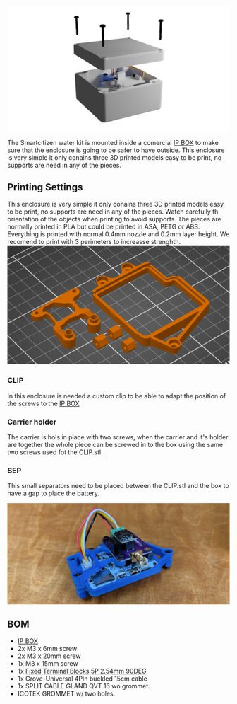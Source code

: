 ![](SCK_T2_00.png)

The Smartcitizen water kit is mounted inside a comercial [IP BOX](https://es.rs-online.com/web/p/cajas-de-uso-general/2663546) to make sure that the enclosure is going to be safer to have outside. This enclosure is very simple it only conains three 3D printed models easy to be print, no supports are need in any of the pieces.

## Printing Settings

This enclosure is very simple it only conains three 3D printed models easy to be print, no supports are need in any of the pieces. Watch carefully th orientation of the objects when printing to avoid supports. The pieces are normally printed in PLA but could be printed in ASA, PETG or ABS. Everything is printed with normal 0.4mm nozzle and 0.2mm layer height. We recomend to print with 3 perimeters to increasse strenghth.
![](3d_printing.png)

### CLIP

In this enclosure is needed a custom clip to be able to adapt the position of the screws to the [IP BOX](https://es.rs-online.com/web/p/cajas-de-uso-general/2663546)

### Carrier holder

The carrier is hols in place with two screws, when the carrier and it's holder are together the whole piece can be screwed in to the box using the same two screws used fot the CLIP.stl.

### SEP

This small separators need to be placed between the CLIP.stl and the box to have a gap to place the battery. 

![SCK_T2_01](SCK_T2_01.jpg)

## BOM

* [IP BOX](https://es.rs-online.com/web/p/cajas-de-uso-general/2663546)
* 2x M3 x 6mm screw
* 2x M3 x 20mm screw
* 1x M3 x 15mm screw
* 1x [Fixed Terminal Blocks 5P 2.54mm 90DEG](https://www.mouser.es/ProductDetail/Phoenix-Contact/1725685?qs=A%2FKWGUWTCZiuYWt6zAMYZA%3D%3D)
* 1x Grove-Universal 4Pin buckled 15cm cable
* 1x SPLIT CABLE GLAND QVT 16 wo grommet.
* ICOTEK GROMMET w/ two holes. 
